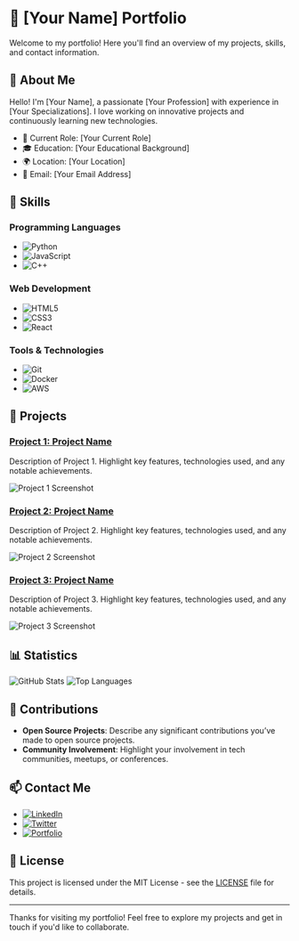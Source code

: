 # 🎨 [Your Name] Portfolio

Welcome to my portfolio! Here you'll find an overview of my projects, skills, and contact information.

## 📌 About Me

Hello! I'm [Your Name], a passionate [Your Profession] with experience in [Your Specializations]. I love working on innovative projects and continuously learning new technologies.

- 💼 Current Role: [Your Current Role]
- 🎓 Education: [Your Educational Background]
- 🌍 Location: [Your Location]
- 📧 Email: [Your Email Address]

## 🚀 Skills

### Programming Languages
- ![Python](https://img.shields.io/badge/-Python-3776AB?style=flat&logo=python&logoColor=white)
- ![JavaScript](https://img.shields.io/badge/-JavaScript-F7DF1E?style=flat&logo=javascript&logoColor=black)
- ![C++](https://img.shields.io/badge/-C++-00599C?style=flat&logo=c%2B%2B&logoColor=white)

### Web Development
- ![HTML5](https://img.shields.io/badge/-HTML5-E34F26?style=flat&logo=html5&logoColor=white)
- ![CSS3](https://img.shields.io/badge/-CSS3-1572B6?style=flat&logo=css3&logoColor=white)
- ![React](https://img.shields.io/badge/-React-61DAFB?style=flat&logo=react&logoColor=black)

### Tools & Technologies
- ![Git](https://img.shields.io/badge/-Git-F05032?style=flat&logo=git&logoColor=white)
- ![Docker](https://img.shields.io/badge/-Docker-2496ED?style=flat&logo=docker&logoColor=white)
- ![AWS](https://img.shields.io/badge/-AWS-232F3E?style=flat&logo=amazon-aws&logoColor=white)

## 📂 Projects

### [Project 1: Project Name](https://github.com/yourusername/project1)
Description of Project 1. Highlight key features, technologies used, and any notable achievements.

![Project 1 Screenshot](https://via.placeholder.com/800x400.png?text=Project+1+Screenshot)

### [Project 2: Project Name](https://github.com/yourusername/project2)
Description of Project 2. Highlight key features, technologies used, and any notable achievements.

![Project 2 Screenshot](https://via.placeholder.com/800x400.png?text=Project+2+Screenshot)

### [Project 3: Project Name](https://github.com/yourusername/project3)
Description of Project 3. Highlight key features, technologies used, and any notable achievements.

![Project 3 Screenshot](https://via.placeholder.com/800x400.png?text=Project+3+Screenshot)

## 📊 Statistics

![GitHub Stats](https://github-readme-stats.vercel.app/api?username=yourusername&show_icons=true&theme=radical)
![Top Languages](https://github-readme-stats.vercel.app/api/top-langs/?username=yourusername&layout=compact&theme=radical)

## 🌱 Contributions

- **Open Source Projects**: Describe any significant contributions you’ve made to open source projects.
- **Community Involvement**: Highlight your involvement in tech communities, meetups, or conferences.

## 📫 Contact Me

- [![LinkedIn](https://img.shields.io/badge/-LinkedIn-0077B5?style=flat&logo=linkedin&logoColor=white)](https://www.linkedin.com/in/yourusername/)
- [![Twitter](https://img.shields.io/badge/-Twitter-1DA1F2?style=flat&logo=twitter&logoColor=white)](https://twitter.com/yourusername)
- [![Portfolio](https://img.shields.io/badge/-Portfolio-000000?style=flat&logo=portfolio&logoColor=white)](https://yourportfolio.com)

## 📄 License

This project is licensed under the MIT License - see the [LICENSE](LICENSE) file for details.

---

Thanks for visiting my portfolio! Feel free to explore my projects and get in touch if you'd like to collaborate.
